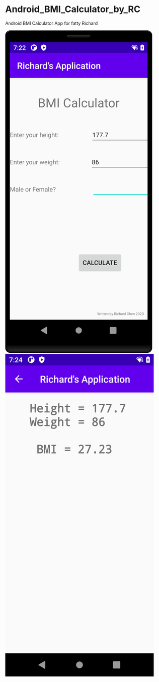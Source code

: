 # Android_BMI_Calculator_by_RC
Android BMI Calculator App for fatty Richard

<img src="./device-2020-07-08-152323.png">
<img src="./device-2020-07-08-152500.png">
